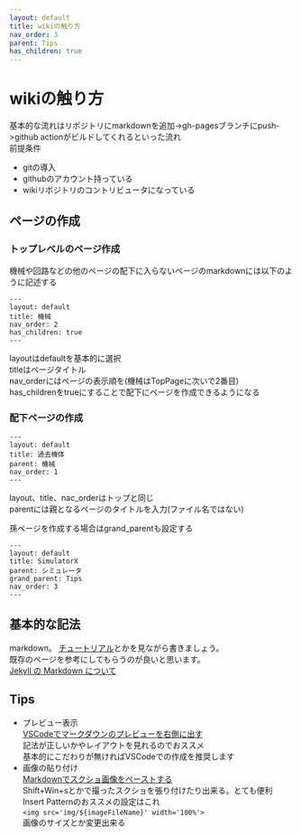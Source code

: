 ```yaml
---
layout: default
title: wikiの触り方
nav_order: 3
parent: Tips
has_children: true 
---
```

# wikiの触り方  
基本的な流れはリポジトリにmarkdownを追加->gh-pagesブランチにpush->github actionがビルドしてくれるといった流れ  
前提条件  
- gitの導入
- githubのアカウント持っている
- wikiリポジトリのコントリビュータになっている

## ページの作成  
### トップレベルのページ作成  
機械や回路などの他のページの配下に入らないページのmarkdownには以下のように記述する  
```
---
layout: default
title: 機械
nav_order: 2
has_children: true 
---
```
layoutはdefaultを基本的に選択  
titleはページタイトル  
nav_orderにはページの表示順を(機械はTopPageに次いで2番目)  
has_childrenをtrueにすることで配下にページを作成できるようになる  

### 配下ページの作成
```
---
layout: default
title: 過去機体
parent: 機械
nav_order: 1
---
```
layout、title、nac_orderはトップと同じ  
parentには親となるページのタイトルを入力(ファイル名ではない)  

孫ページを作成する場合はgrand_parentも設定する
```
---
layout: default
title: SimulatorX
parent: シミュレータ
grand_parent: Tips
nav_order: 3
---
```

## 基本的な記法  
markdown。
[チュートリアル](https://qiita.com/ozin/items/0be04ada3e66eb88175d)とかを見ながら書きましょう。  
既存のページを参考にしてもらうのが良いと思います。  
[Jekyll の Markdown について](https://jekyll.otti.xyz/misc/markdown.html)  

## Tips
- プレビュー表示  
    [VSCodeでマークダウンのプレビューを右側に出す](https://qiita.com/_s_/items/b14ef34bb6d63719d92c)  
    記法が正しいかやレイアウトを見れるのでおススメ  
    基本的にこだわりが無ければVSCodeでの作成を推奨します  
- 画像の貼り付け  
    [Markdownでスクショ画像をペーストする](https://zenn.dev/ktechb/articles/968ff79f8f9c46a26ee5)  
    Shift+Win+sとかで撮ったスクショを張り付けたり出来る。とても便利  
    Insert Patternのおススメの設定はこれ  
    `<img src='img/${imageFileName}' width='100%'>`  
    画像のサイズとか変更出来る  
